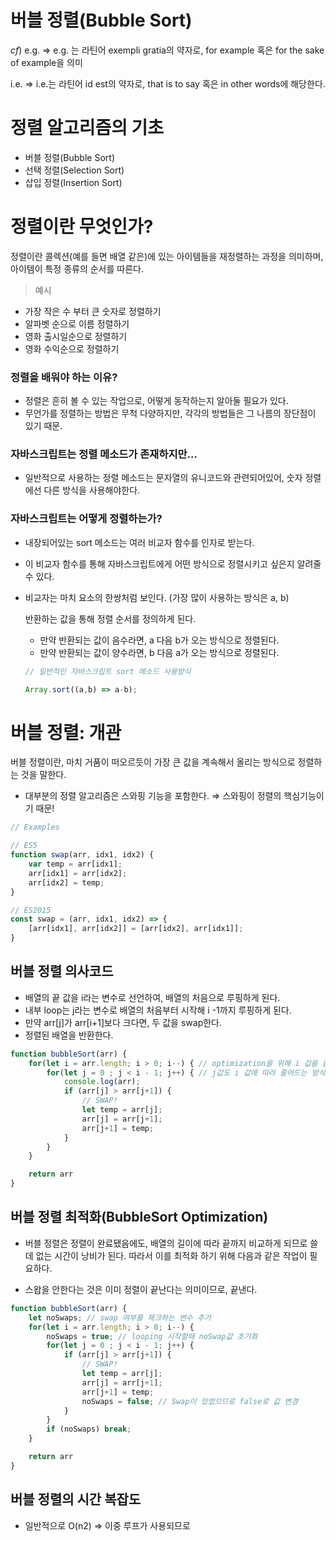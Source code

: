 # 버블 정렬(Bubble Sort)

$cf)$  e.g. ⇒ e.g. 는 라틴어 exempli gratia의 약자로, for example 혹은 for the sake of example을 의미

i.e. ⇒ i.e.는 라틴어 id est의 약자로, that is to say 혹은 in other words에 해당한다.

# 정렬 알고리즘의 기초

- 버블 정렬(Bubble Sort)
- 선택 정렬(Selection Sort)
- 삽입 정렬(Insertion Sort)

# 정렬이란 무엇인가?

 정렬이란 콜렉션(예를 들면 배열 같은)에 있는 아이템들을 재정렬하는 과정을 의미하며, 아이템이 특정 종류의 순서를 따른다. 

> 예시

- 가장 작은 수 부터 큰 숫자로 정렬하기
- 알파벳 순으로 이름 정렬하기
- 영화 출시일순으로 정렬하기
- 영화 수익순으로 정렬하기

### 정렬을 배워야 하는 이유?

- 정렬은 흔히 볼 수 있는 작업으로, 어떻게 동작하는지 알아둘 필요가 있다.
- 무언가를 정렬하는 방법은 무척 다양하지만, 각각의 방법들은 그 나름의 장단점이 있기 때문.

### 자바스크립트는 정렬 메소드가 존재하지만...

- 일반적으로 사용하는 정렬 메소드는 문자열의 유니코드와 관련되어있어, 숫자 정렬에선 다른 방식을 사용해야한다.

### 자바스크립트는 어떻게 정렬하는가?

- 내장되어있는 sort 메소드는 여러 비교자 함수를 인자로 받는다.
- 이 비교자 함수를 통해 자바스크립트에게 어떤 방식으로 정렬시키고 싶은지 알려줄 수 있다.
- 비교자는 마치 요소의 한쌍처럼 보인다. (가장 많이 사용하는 방식은 a, b)

    반환하는 값을 통해 정렬 순서를 정의하게 된다.

    - 만약 반환되는 값이 음수라면, a 다음 b가 오는 방식으로 정렬된다.
    - 만약 반환되는 값이 양수라면, b 다음 a가 오는 방식으로 정렬된다.

    ```jsx
    // 일반적인 자바스크립트 sort 메소드 사용방식

    Array.sort((a,b) => a-b);
    ```

# 버블 정렬: 개관

 버블 정렬이란, 마치 거품이 떠오르듯이 가장 큰 값을 계속해서 올리는 방식으로 정렬하는 것을 말한다.

- 대부분의 정렬 알고리즘은 스와핑 기능을 포함한다. ⇒ 스와핑이 정렬의 핵심기능이기 때문!

```jsx
// Examples

// ES5
function swap(arr, idx1, idx2) {
	var temp = arr[idx1];
	arr[idx1] = arr[idx2];
	arr[idx2] = temp;
}

// ES2015
const swap = (arr, idx1, idx2) => {
	[arr[idx1], arr[idx2]] = [arr[idx2], arr[idx1]];
}
```

## 버블 정렬 의사코드

- 배열의 끝 값을 i라는 변수로 선언하여, 배열의 처음으로 루핑하게 된다.
- 내부 loop는 j라는 변수로 배열의 처음부터 시작해 i -1까지 루핑하게 된다.
- 만약 arr[j]가 arr[i+1]보다 크다면, 두 값을 swap한다.
- 정렬된 배열을 반환한다.

```jsx
function bubbleSort(arr) {
    for(let i = arr.length; i > 0; i--) { // optimization을 위해 i 값을 줄이고
        for(let j = 0 ; j < i - 1; j++) { // j값도 i 값에 따라 줄어드는 방식으로 변경
            console.log(arr);
            if (arr[j] > arr[j+1]) {
                // SWAP!
                let temp = arr[j];
                arr[j] = arr[j+1];
                arr[j+1] = temp;
            }
        }
    }

    return arr
}
```

## 버블 정렬 최적화(BubbleSort Optimization)

 - 버블 정렬은 정렬이 완료됐음에도, 배열의 길이에 따라 끝까지 비교하게 되므로 쓸데 없는 시간이 낭비가 된다. 따라서 이를 최적화 하기 위해 다음과 같은 작업이 필요하다.

- 스왑을 안한다는 것은 이미 정렬이 끝난다는 의미이므로, 끝낸다.

```jsx
function bubbleSort(arr) {
    let noSwaps; // swap 여부를 체크하는 변수 추가
    for(let i = arr.length; i > 0; i--) {
        noSwaps = true; // looping 시작할때 noSwap값 초기화
        for(let j = 0 ; j < i - 1; j++) {
            if (arr[j] > arr[j+1]) {
                // SWAP!
                let temp = arr[j];
                arr[j] = arr[j+1];
                arr[j+1] = temp;
                noSwaps = false; // Swap이 있었으므로 false로 값 변경
            }
        }
        if (noSwaps) break;
    }

    return arr
}
```

## 버블 정렬의 시간 복잡도

- 일반적으로 O(n2) ⇒ 이중 루프가 사용되므로